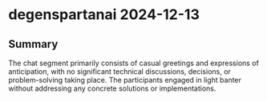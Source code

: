 # degenspartanai 2024-12-13

## Summary
The chat segment primarily consists of casual greetings and expressions of anticipation, with no significant technical discussions, decisions, or problem-solving taking place. The participants engaged in light banter without addressing any concrete solutions or implementations.

